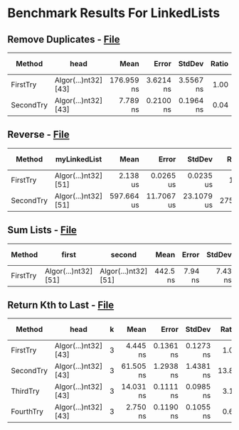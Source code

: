 # Benchmark Results For LinkedLists

## Remove Duplicates - [File](src/Algorithms/LinkedLists/RemoveDups.cs)

|    Method |                 head |       Mean |     Error |    StdDev | Ratio |  Gen 0 | Gen 1 | Gen 2 | Allocated |
|---------- |--------------------- |-----------:|----------:|----------:|------:|-------:|------:|------:|----------:|
|  FirstTry | Algor(...)nt32] [43] | 176.959 ns | 3.6214 ns | 3.5567 ns |  1.00 | 0.0801 |     - |     - |     336 B |
| SecondTry | Algor(...)nt32] [43] |   7.789 ns | 0.2100 ns | 0.1964 ns |  0.04 |      - |     - |     - |         - |

## Reverse - [File](src/Algorithms/LinkedLists/Reverse.cs)

|    Method |         myLinkedList |       Mean |      Error |     StdDev |  Ratio | RatioSD | Gen 0 | Gen 1 | Gen 2 | Allocated |
|---------- |--------------------- |-----------:|-----------:|-----------:|-------:|--------:|------:|------:|------:|----------:|
|  FirstTry | Algor(...)nt32] [51] |   2.138 us |  0.0265 us |  0.0235 us |   1.00 |    0.00 |     - |     - |     - |         - |
| SecondTry | Algor(...)nt32] [51] | 597.664 us | 11.7067 us | 23.1079 us | 275.25 |    7.75 |     - |     - |     - |         - |

## Sum Lists - [File](src/Algorithms/LinkedLists/SumLists.cs)

|   Method |                first |               second |     Mean |   Error |  StdDev | Ratio |  Gen 0 | Gen 1 | Gen 2 | Allocated |
|--------- |--------------------- |--------------------- |---------:|--------:|--------:|------:|-------:|------:|------:|----------:|
| FirstTry | Algor(...)nt32] [51] | Algor(...)nt32] [51] | 442.5 ns | 7.94 ns | 7.43 ns |  1.00 | 0.0305 |     - |     - |     128 B |

## Return Kth to Last - [File](src/Algorithms/LinkedLists/ReturnKthToLast.cs)

|    Method |                 head | k |      Mean |     Error |    StdDev | Ratio | RatioSD |  Gen 0 | Gen 1 | Gen 2 | Allocated |
|---------- |--------------------- |-- |----------:|----------:|----------:|------:|--------:|-------:|------:|------:|----------:|
|  FirstTry | Algor(...)nt32] [43] | 3 |  4.445 ns | 0.1361 ns | 0.1273 ns |  1.00 |    0.00 |      - |     - |     - |         - |
| SecondTry | Algor(...)nt32] [43] | 3 | 61.505 ns | 1.2938 ns | 1.4381 ns | 13.86 |    0.51 | 0.0421 |     - |     - |     176 B |
|  ThirdTry | Algor(...)nt32] [43] | 3 | 14.031 ns | 0.1111 ns | 0.0985 ns |  3.16 |    0.10 |      - |     - |     - |         - |
| FourthTry | Algor(...)nt32] [43] | 3 |  2.750 ns | 0.1190 ns | 0.1055 ns |  0.62 |    0.03 |      - |     - |     - |         - |